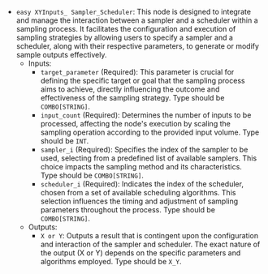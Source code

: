 - `easy XYInputs_ Sampler_Scheduler`: This node is designed to integrate and manage the interaction between a sampler and a scheduler within a sampling process. It facilitates the configuration and execution of sampling strategies by allowing users to specify a sampler and a scheduler, along with their respective parameters, to generate or modify sample outputs effectively.
    - Inputs:
        - `target_parameter` (Required): This parameter is crucial for defining the specific target or goal that the sampling process aims to achieve, directly influencing the outcome and effectiveness of the sampling strategy. Type should be `COMBO[STRING]`.
        - `input_count` (Required): Determines the number of inputs to be processed, affecting the node's execution by scaling the sampling operation according to the provided input volume. Type should be `INT`.
        - `sampler_i` (Required): Specifies the index of the sampler to be used, selecting from a predefined list of available samplers. This choice impacts the sampling method and its characteristics. Type should be `COMBO[STRING]`.
        - `scheduler_i` (Required): Indicates the index of the scheduler, chosen from a set of available scheduling algorithms. This selection influences the timing and adjustment of sampling parameters throughout the process. Type should be `COMBO[STRING]`.
    - Outputs:
        - `X or Y`: Outputs a result that is contingent upon the configuration and interaction of the sampler and scheduler. The exact nature of the output (X or Y) depends on the specific parameters and algorithms employed. Type should be `X_Y`.
